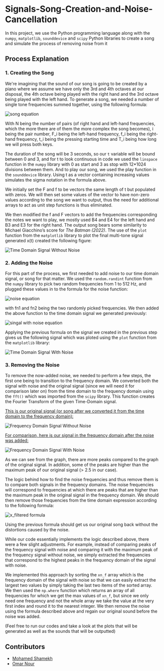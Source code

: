 # Signals-Song-Creation-and-Noise-Cancellation
In this project, we use the Python programming language along with the ```numpy```, ```matplotlib```, ```sounddevice``` and ```scipy``` Python libraries to create a song and simulate the process of removing noise from it

## Process Explanation

### 1. Creating the Song

We're imagining that the sound of our song is going to be created by a piano where we assume we have only the 3rd and 4th octaves at our disposal, the 4th octave being played with the right hand and the 3rd octave being played with the left hand. To generate a song, we needed a number of single tone frequencies summed together, using the following formula: 

![song equation](https://snipboard.io/nrz6VJ.jpg)

With N being the number of pairs (of right hand and left-hand frequencies, which the more there are of them the more complex the song becomes), i being the pair number, F_i being the left-hand frequency, f_i being the right-hand frequency, t_i being the pressing starting time and T_i being how long we will press both keys. 

The duration of the song will be 3 seconds, so our ```t``` variable will be bound between 0 and 3, and for t to look continuous in code we used the ```linspace``` function in the ```numpy``` library with 0 as start and 3 as stop with 12*1024 divisions between them. And to play our song, we used the play function in the ```sounddevice``` library. Using t as a vector containing increasing values simulates the sigma notation in the formula above. 
  
We initially set the F and f to be vectors the same length of t but populated with zeros. We will then set some values of the vector to have non-zero values according to the song we want to output, thus the need for additional arrays to act as unit step functions is thus eliminated. 

We then modified the f and F vectors to add the frequencies corresponding the notes we want to play, we mostly used B4 and E4 for the left hand and B3 and E3 for the right hand. The output song bears some similarity to Michael Giacchino’s score for *The Batman (2022)*. The use of the ```plot``` function from the ```matplotlib``` library to plot the final multi-tone signal generated x(t) created the following figure:

![Time Domain Signal Without Noise](https://snipboard.io/vUJVpc.jpg)


### 2. Adding the Noise

For this part of the process, we first needed to add noise to our time domain signal, or song for that matter. We used the ```random.randint``` function from the ```numpy``` library to pick two random frequencies from 1 to 512 Hz, and plugged these values in to the formula for the noise function: 

![noise equation](https://snipboard.io/ER2Lrw.jpg)

with fn1 and fn2 being the two randomly picked frequencies. We then added the above function to the time domain signal we generated previously:

![singal with noise equation](https://snipboard.io/FGqhRH.jpg)

Applying the previous formula on the signal we created in the previous step gives us the following signal which was ploted using the ```plot``` function from the ```matplotlib``` library:

![Time Domain Signal With Noise](https://snipboard.io/heOKP1.jpg)

### 3. Removing the Noise

To remove the now-added noise, we needed to perform a few steps, the first one being to transition to the frequency domain. We converted both the signal with noise and the original signal (since we will need it for comparison later on) from the time domain to the frequency domain using the ```fft()``` which was imported from the ```scipy``` library. This function creates the Fourier Transform of the given Time-Domain signal.

<u>This is our original signal (or song after we converted it from the time domain to the frequency domain):</u>

![Frequency Domain Signal Without Noise](https://snipboard.io/ISNCPu.jpg)

<u>For comparison, here is our signal in the frequency domain after the noise was added:</u>

![Frequency Domain Signal With Noise](https://snipboard.io/Yo3bTU.jpg)

As we can see from the graph, there are more peaks compared to the graph of the original signal. In addition, some of the peaks are higher than the maximum peak of our original signal (> 2.5 in our case). 

The logic behind how to find the noise frequencies and thus remove them is to compare both signals in the frequency domains. The noise frequencies will correspond to frequencies at which there are peaks that are higher than the maximum peak in the original signal in the frequency domain. We should then remove those frequencies from the time domain expression according to the following formula:

![x_filtered formula](https://snipboard.io/JSrEkj.jpg)

Using the previous formula should get us our original song back without the distortions caused by the noise. 

While our code essentially implements the logic described above, there were a few slight adjustments. For example, instead of comparing peaks of the frequency signal with noise and comparing it with the maximum peak of the frequency signal without noise, we simply extracted the frequencies that correspond to the highest peaks in the frequency domain of the signal with noise. 

We implemented this approach by sorting the ```xn_f``` array which is the frequency domain of the signal with noise so that we can easily extract the largest two values by simply taking the last two items of the sorted array. We then used the ```np.where``` function which returns an array of all frequencies for which we get the max values of ```xn_f```, but since we only need one frequency and not the whole array we take the value at the very first index and round it to the nearest integer. We then remove the noise using the formula described above and regain our original sound before the noise was added. 


(Feel free to run our codes and take a look at the plots that will be generated as well as the sounds that will be outputted)

## Contributors 

- [Mohamed Shamekh](https://github.com/shamekhjr)
- [Omar Nour](https://github.com/Omar-Nour)

